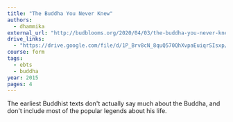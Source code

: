 ```yaml
---
title: "The Buddha You Never Knew"
authors:
  - dhammika
external_url: "http://budblooms.org/2020/04/03/the-buddha-you-never-knew/"
drive_links:
  - "https://drive.google.com/file/d/1P_Brv8cN_8quQ570QhXvpaEuiqrSIsxp/view?usp=drivesdk"
course: form
tags:
  - ebts
  - buddha
year: 2015
pages: 4
---
```


The earliest Buddhist texts don't actually say much about the Buddha, and don't include most of the popular legends about his life.
